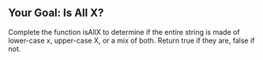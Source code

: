 ## Your Goal: Is All X?
Complete the function isAllX to determine if the entire string is made of lower-case x, upper-case X, or a mix of both. Return true if they are, false if not.

